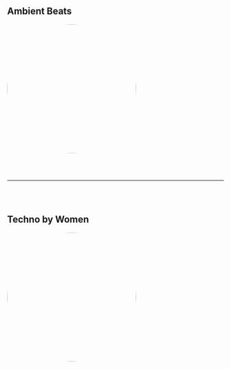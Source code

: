 
<style>
figure {
  border: 0px #cccccc solid;
  padding: 4px;
  margin: auto;
  align: center;
}

figcaption {
  background-color: white;
  color: black;
  font-style: bold;
  padding: 2px;
  text-align: center;
}
</style>

<h2>Ambient Beats</h2>
<a href="https://radioninjapirata.github.io/radio_ambbeat.html" target="_blank"><img src="https://mosaic.scdn.co/640/ab67616d0000b2730499847591379ba40985c089ab67616d0000b27327c7bcadf68b3feec0829b1bab67616d0000b273829888cd4024037b1605dbd6ab67616d0000b273fbf91ae7c2c11acd7bfc17d5" height="300" width="auto" style="border-radius:50%"></a>

<br /> <br />
<hr style="height:2px;border-width:0;color:gray;background-color:gray"> 
<br /><br />

<h2>Techno by Women</h2>
<a href="https://radioninjapirata.github.io/radio_technowomen.html" target="_blank"><img src="https://mosaic.scdn.co/640/ab67616d0000b273460d1218d66f63140bcfc373ab67616d0000b273a3a0dcb61d7917543decec74ab67616d0000b273d1c39badb8a7e6e980f01528ab67616d0000b273d521e848bb2d3317275aec6f" height="300" width="auto" style="border-radius:50%"></a>
